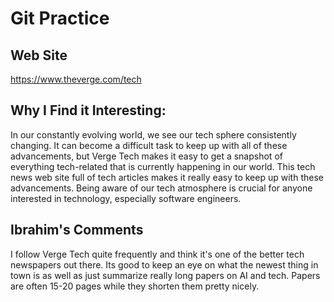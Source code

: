 # Git Practice

## Web Site
https://www.theverge.com/tech


## Why I Find it Interesting:
In our constantly evolving world, we see our tech sphere consistently changing. It can become a difficult task to keep up with all of these advancements, but Verge Tech makes it easy to get a snapshot of everything tech-related that is currently happening in our world. This tech news web site full of tech articles makes it really easy to keep up with these advancements. Being aware of our tech atmosphere is crucial for anyone interested in technology, especially software engineers. 

## Ibrahim's Comments
I follow Verge Tech quite frequently and think it's one of the better tech newspapers out there. Its good to keep an eye on what the newest thing in town is as well as just summarize really long papers on AI and tech. Papers are often 15-20 pages while they shorten them pretty nicely. 